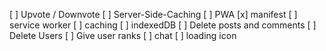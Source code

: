 [ ] Upvote / Downvote
[ ] Server-Side-Caching
[ ] PWA
    [x] manifest
    [ ] service worker
    [ ] caching
    [ ] indexedDB
[ ] Delete posts and comments
[ ] Delete Users
[ ] Give user ranks
[ ] chat
[ ] loading icon
